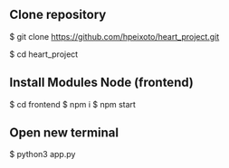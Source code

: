 ## Clone repository

$ git clone https://github.com/hpeixoto/heart_project.git

$ cd heart_project

## Install Modules Node (frontend)

$ cd frontend
$ npm i
$ npm start

## Open new terminal

$ python3 app.py
